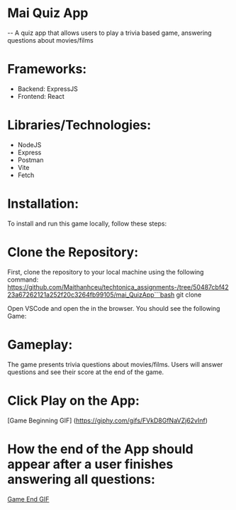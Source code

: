 # Mai Quiz App 
-- A quiz app that allows users to play a trivia based game, answering questions about movies/films

# Frameworks: 
- Backend: ExpressJS
- Frontend: React 


# Libraries/Technologies: 
- NodeJS
- Express
- Postman
- Vite
- Fetch

# Installation: 
To install and run this game locally, follow these steps:

# Clone the Repository: 
First, clone the repository to your local machine using the following command: https://github.com/Maithanhceu/techtonica_assignments-/tree/50487cbf4223a67262121a252f20c3264fb99105/mai_QuizApp```bash git clone

Open VSCode and open the  in the browser. You should see the following Game: 


# Gameplay:
The game presents trivia questions about movies/films. Users will answer questions and see their score at the end of the game.

# Click Play on the App: 
[Game Beginning GIF] (https://giphy.com/gifs/FVkD8GfNaVZj62vInf)


# How the end of the App should appear after a user finishes answering all questions:

[Game End GIF](https://media.giphy.com/media/YcizLoTtuKsUYLjg3M/giphy.gif)
